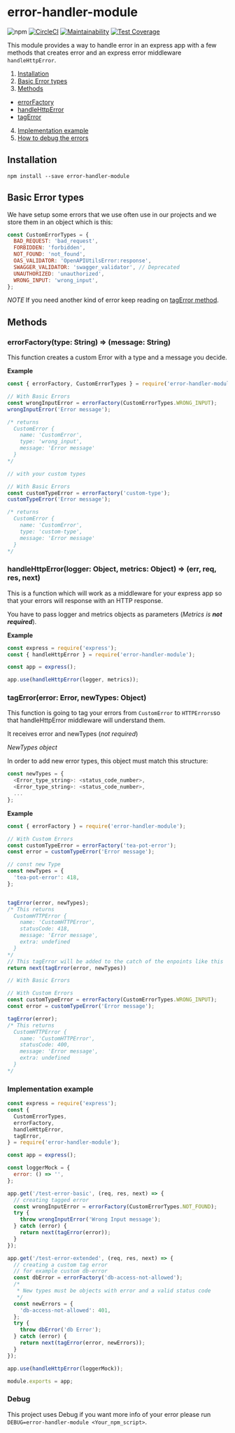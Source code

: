 
# error-handler-module

![npm](https://img.shields.io/npm/v/error-handler-module)
[![CircleCI](https://circleci.com/gh/guidesmiths/error-handler-module.svg?style=svg)](https://circleci.com/gh/guidesmiths/error-handler-module)
[![Maintainability](https://api.codeclimate.com/v1/badges/ae7c4688ac9ca251b5d4/maintainability)](https://codeclimate.com/github/onebeyond/error-handler-module/maintainability)
[![Test Coverage](https://api.codeclimate.com/v1/badges/ae7c4688ac9ca251b5d4/test_coverage)](https://codeclimate.com/github/onebeyond/error-handler-module/test_coverage)

This module provides a way to handle error in an express app with a few methods that creates error and an express error middleware `handleHttpError`.

1. [Installation](#Installation)
2. [Basic Error types](#Basic-Error-types)
3. [Methods](#methods)
  - [errorFactory](#errorFactory)
  - [handleHttpError](#handleHttpError)
  - [tagError](#tagError)
4. [Implementation example](#Implementation-example)
5. [How to debug the errors](#Debug)

## Installation

```
npm install --save error-handler-module
```

## Basic Error types

We have setup some errors that we use often use in our projects and we store them in an object which is this:

```js
const CustomErrorTypes = {
  BAD_REQUEST: 'bad_request',
  FORBIDDEN: 'forbidden',
  NOT_FOUND: 'not_found',
  OAS_VALIDATOR: 'OpenAPIUtilsError:response',
  SWAGGER_VALIDATOR: 'swagger_validator', // Deprecated
  UNAUTHORIZED: 'unauthorized',
  WRONG_INPUT: 'wrong_input',
};
```

*NOTE* If you need another kind of error keep reading on [tagError method](#tagError).

## Methods

### errorFactory(type: String) => (message: String)

This function creates a custom Error with a type and a message you decide.

**Example**

```js
const { errorFactory, CustomErrorTypes } = require('error-handler-module');

// With Basic Errors
const wrongInputError = errorFactory(CustomErrorTypes.WRONG_INPUT);
wrongInputError('Error message');

/* returns
  CustomError {
    name: 'CustomError',
    type: 'wrong_input',
    message: 'Error message'
  }
*/

// with your custom types

// With Basic Errors
const customTypeError = errorFactory('custom-type');
customTypeError('Error message');

/* returns
  CustomError {
    name: 'CustomError',
    type: 'custom-type',
    message: 'Error message'
  }
*/
```

### handleHttpError(logger: Object, metrics: Object) => (err, req, res, next)

This is a function which will work as a middleware for your express app so that your errors will response with an HTTP response.

You have to pass logger and metrics objects as parameters (*Metrics is **not required***).

**Example**

```js
const express = require('express');
const { handleHttpError } = require('error-handler-module');

const app = express();

app.use(handleHttpError(logger, metrics));
```

### tagError(error: Error, newTypes: Object)

This function is going to tag your errors from `CustomError` to `HTTPErrors`so that handleHttpError middleware will understand them.

It receives error and newTypes (*not required*)

*NewTypes object*

In order to add new error types, this object must match this structure:

```js
const newTypes = {
  <Error_type_string>: <status_code_number>,
  <Error_type_string>: <status_code_number>,
  ...
};
````

**Example**

```js
const { errorFactory } = require('error-handler-module');

// With Custom Errors
const customTypeError = errorFactory('tea-pot-error');
const error = customTypeError('Error message');

// const new Type
const newTypes = {
  'tea-pot-error': 418,
};


tagError(error, newTypes);
/* This returns
  CustomHTTPError {
    name: 'CustomHTTPError',
    statusCode: 418,
    message: 'Error message',
    extra: undefined
  }
*/
// This tagError will be added to the catch of the enpoints like this
return next(tagError(error, newTypes))

// With Basic Errors

// With Custom Errors
const customTypeError = errorFactory(CustomErrorTypes.WRONG_INPUT);
const error = customTypeError('Error message');

tagError(error);
/* This returns
  CustomHTTPError {
    name: 'CustomHTTPError',
    statusCode: 400,
    message: 'Error message',
    extra: undefined
  }
*/
```

### Implementation example

```js
const express = require('express');
const {
  CustomErrorTypes,
  errorFactory,
  handleHttpError,
  tagError,
} = require('error-handler-module');

const app = express();

const loggerMock = {
  error: () => '',
};

app.get('/test-error-basic', (req, res, next) => {
  // creating tagged error
  const wrongInputError = errorFactory(CustomErrorTypes.NOT_FOUND);
  try {
    throw wrongInputError('Wrong Input message');
  } catch (error) {
    return next(tagError(error));
  }
});

app.get('/test-error-extended', (req, res, next) => {
  // creating a custom tag error
  // for example custom db-error
  const dbError = errorFactory('db-access-not-allowed');
  /*
   * New types must be objects with error and a valid status code
   */
  const newErrors = {
    'db-access-not-allowed': 401,
  };
  try {
    throw dbError('db Error');
  } catch (error) {
    return next(tagError(error, newErrors));
  }
});

app.use(handleHttpError(loggerMock));

module.exports = app;
```

### Debug

This project uses Debug if you want more info of your error please run `DEBUG=error-handler-module <Your_npm_script>`.
